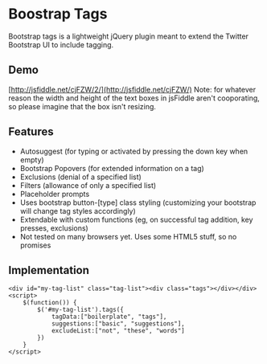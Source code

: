 # Boostrap Tags

Bootstrap tags is a lightweight jQuery plugin meant to extend the Twitter Bootstrap UI to include tagging. 

## Demo
[http://jsfiddle.net/cjFZW/2/](http://jsfiddle.net/cjFZW/)
Note: for whatever reason the width and height of the text boxes in jsFiddle aren't cooporating, so please imagine that the box isn't resizing.

## Features
- Autosuggest (for typing or activated by pressing the down key when empty)
- Bootstrap Popovers (for extended information on a tag)
- Exclusions (denial of a specified list)
- Filters (allowance of only a specified list)
- Placeholder prompts
- Uses bootstrap button-[type] class styling (customizing your bootstrap will change tag styles accordingly)
- Extendable with custom functions (eg, on successful tag addition, key presses, exclusions)
- Not tested on many browsers yet. Uses some HTML5 stuff, so no promises

## Implementation
	<div id="my-tag-list" class="tag-list"><div class="tags"></div></div>
	<script>
		$(function()) {
			$('#my-tag-list').tags({
				tagData:["boilerplate", "tags"],
				suggestions:["basic", "suggestions"],
				excludeList:["not", "these", "words"]
			})
		}
	</script>
